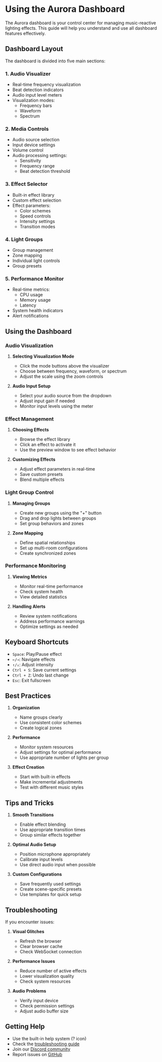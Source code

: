 # Using the Aurora Dashboard

The Aurora dashboard is your control center for managing music-reactive lighting effects. This guide will help you understand and use all dashboard features effectively.

## Dashboard Layout

The dashboard is divided into five main sections:

### 1. Audio Visualizer
- Real-time frequency visualization
- Beat detection indicators
- Audio input level meters
- Visualization modes:
  - Frequency bars
  - Waveform
  - Spectrum

### 2. Media Controls
- Audio source selection
- Input device settings
- Volume control
- Audio processing settings:
  - Sensitivity
  - Frequency range
  - Beat detection threshold

### 3. Effect Selector
- Built-in effect library
- Custom effect selection
- Effect parameters:
  - Color schemes
  - Speed controls
  - Intensity settings
  - Transition modes

### 4. Light Groups
- Group management
- Zone mapping
- Individual light controls
- Group presets

### 5. Performance Monitor
- Real-time metrics:
  - CPU usage
  - Memory usage
  - Latency
- System health indicators
- Alert notifications

## Using the Dashboard

### Audio Visualization

1. **Selecting Visualization Mode**
   - Click the mode buttons above the visualizer
   - Choose between frequency, waveform, or spectrum
   - Adjust the scale using the zoom controls

2. **Audio Input Setup**
   - Select your audio source from the dropdown
   - Adjust input gain if needed
   - Monitor input levels using the meter

### Effect Management

1. **Choosing Effects**
   - Browse the effect library
   - Click an effect to activate it
   - Use the preview window to see effect behavior

2. **Customizing Effects**
   - Adjust effect parameters in real-time
   - Save custom presets
   - Blend multiple effects

### Light Group Control

1. **Managing Groups**
   - Create new groups using the "+" button
   - Drag and drop lights between groups
   - Set group behaviors and zones

2. **Zone Mapping**
   - Define spatial relationships
   - Set up multi-room configurations
   - Create synchronized zones

### Performance Monitoring

1. **Viewing Metrics**
   - Monitor real-time performance
   - Check system health
   - View detailed statistics

2. **Handling Alerts**
   - Review system notifications
   - Address performance warnings
   - Optimize settings as needed

## Keyboard Shortcuts

- `Space`: Play/Pause effect
- `←/→`: Navigate effects
- `↑/↓`: Adjust intensity
- `Ctrl + S`: Save current settings
- `Ctrl + Z`: Undo last change
- `Esc`: Exit fullscreen

## Best Practices

1. **Organization**
   - Name groups clearly
   - Use consistent color schemes
   - Create logical zones

2. **Performance**
   - Monitor system resources
   - Adjust settings for optimal performance
   - Use appropriate number of lights per group

3. **Effect Creation**
   - Start with built-in effects
   - Make incremental adjustments
   - Test with different music styles

## Tips and Tricks

1. **Smooth Transitions**
   - Enable effect blending
   - Use appropriate transition times
   - Group similar effects together

2. **Optimal Audio Setup**
   - Position microphone appropriately
   - Calibrate input levels
   - Use direct audio input when possible

3. **Custom Configurations**
   - Save frequently used settings
   - Create scene-specific presets
   - Use templates for quick setup

## Troubleshooting

If you encounter issues:

1. **Visual Glitches**
   - Refresh the browser
   - Clear browser cache
   - Check WebSocket connection

2. **Performance Issues**
   - Reduce number of active effects
   - Lower visualization quality
   - Check system resources

3. **Audio Problems**
   - Verify input device
   - Check permission settings
   - Adjust audio buffer size

## Getting Help

- Use the built-in help system (? icon)
- Check the [troubleshooting guide](../troubleshooting/common-issues.md)
- Join our [Discord community](https://discord.gg/yourdiscord)
- Report issues on [GitHub](https://github.com/yourusername/aurora-sound-to-light/issues) 